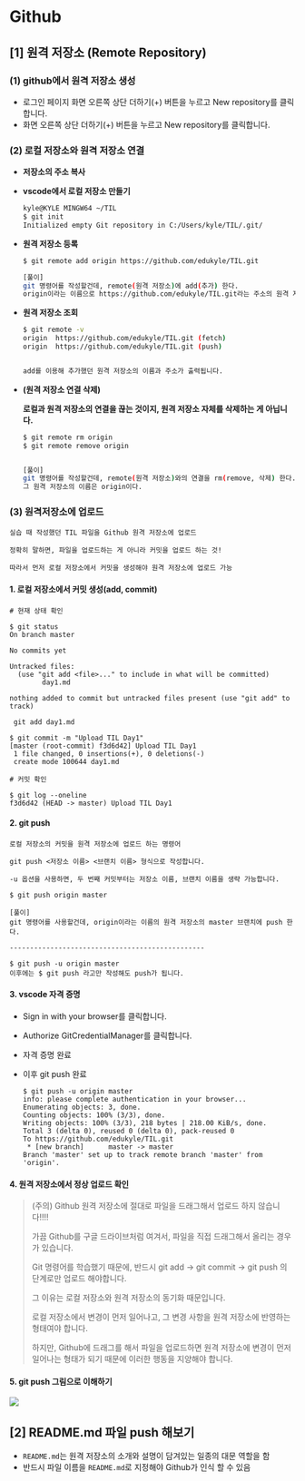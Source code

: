 # Github

## [1] 원격 저장소 (Remote Repository)

###  (1) github에서 원격 저장소 생성

- 로그인 페이지 화면 오른쪽 상단 더하기(+) 버튼을 누르고 New repository를 클릭합니다.
- 화면 오른쪽 상단 더하기(+) 버튼을 누르고 New repository를 클릭합니다.



###  (2) 로컬 저장소와 원격 저장소 연결

- **저장소의 주소 복사**

- **vscode에서 로컬 저장소 만들기**

  ```bash
  kyle@KYLE MINGW64 ~/TIL
  $ git init
  Initialized empty Git repository in C:/Users/kyle/TIL/.git/
  ```

- **원격 저장소 등록**

  ```bash
  $ git remote add origin https://github.com/edukyle/TIL.git
  
  [풀이]
  git 명령어를 작성할건데, remote(원격 저장소)에 add(추가) 한다.
  origin이라는 이름으로 https://github.com/edukyle/TIL.git라는 주소의 원격 저장소를 등록한다.
  ```

- **원격 저장소 조회**

  ```bash
  $ git remote -v
  origin  https://github.com/edukyle/TIL.git (fetch)
  origin  https://github.com/edukyle/TIL.git (push)
  
  
  add를 이용해 추가했던 원격 저장소의 이름과 주소가 출력됩니다.
  ```

- **(원격 저장소 연결 삭제)**

  **로컬과 원격 저장소의 연결을 끊는 것이지, 원격 저장소 자체를 삭제하는 게 아닙니다.**

  ```bash
  $ git remote rm origin
  $ git remote remove origin
  
  
  [풀이]
  git 명령어를 작성할건데, remote(원격 저장소)와의 연결을 rm(remove, 삭제) 한다.
  그 원격 저장소의 이름은 origin이다.
  ```



### (3) 원격저장소에 업로드

```
실습 때 작성했던 TIL 파일을 Github 원격 저장소에 업로드

정확히 말하면, 파일을 업로드하는 게 아니라 커밋을 업로드 하는 것!

따라서 먼저 로컬 저장소에서 커밋을 생성해야 원격 저장소에 업로드 가능
```

#### 1. 로컬 저장소에서 커밋 생성(add, commit)

```
# 현재 상태 확인

$ git status
On branch master

No commits yet

Untracked files:
  (use "git add <file>..." to include in what will be committed)
        day1.md

nothing added to commit but untracked files present (use "git add" to track)
```

```
 git add day1.md
```

```
$ git commit -m "Upload TIL Day1"
[master (root-commit) f3d6d42] Upload TIL Day1
 1 file changed, 0 insertions(+), 0 deletions(-)
 create mode 100644 day1.md
```

```
# 커밋 확인

$ git log --oneline
f3d6d42 (HEAD -> master) Upload TIL Day1
```



#### 2. git push

```
로컬 저장소의 커밋을 원격 저장소에 업로드 하는 명령어

git push <저장소 이름> <브랜치 이름> 형식으로 작성합니다.

-u 옵션을 사용하면, 두 번째 커밋부터는 저장소 이름, 브랜치 이름을 생략 가능합니다.
```

```
$ git push origin master

[풀이]
git 명령어를 사용할건데, origin이라는 이름의 원격 저장소의 master 브랜치에 push 한다.

------------------------------------------------

$ git push -u origin master
이후에는 $ git push 라고만 작성해도 push가 됩니다.
```



#### 3. vscode 자격 증명

- Sign in with your browser를 클릭합니다.

- Authorize GitCredentialManager를 클릭합니다.

- 자격 증명 완료

- 이후 git push 완료

  ```
  $ git push -u origin master
  info: please complete authentication in your browser...
  Enumerating objects: 3, done.
  Counting objects: 100% (3/3), done.
  Writing objects: 100% (3/3), 218 bytes | 218.00 KiB/s, done.
  Total 3 (delta 0), reused 0 (delta 0), pack-reused 0
  To https://github.com/edukyle/TIL.git
   * [new branch]      master -> master
  Branch 'master' set up to track remote branch 'master' from 'origin'.
  ```



#### 4. 원격 저장소에서 정상 업로드 확인

>(주의) Github 원격 저장소에 절대로 파일을 드래그해서 업로드 하지 않습니다!!!! 
>
>가끔 Github를 구글 드라이브처럼 여겨서, 파일을 직접 드래그해서 올리는 경우가 있습니다. 
>
>Git 명령어를 학습했기 때문에, 반드시 git add → git commit → git push 의 단계로만 업로드 해야합니다. 
>
>그 이유는 로컬 저장소와 원격 저장소의 동기화 때문입니다. 
>
>로컬 저장소에서 변경이 먼저 일어나고, 그 변경 사항을 원격 저장소에 반영하는 형태여야 합니다. 
>
>하지만, Github에 드래그를 해서 파일을 업로드하면 원격 저장소에 변경이 먼저 일어나는 형태가 되기 때문에 이러한 행동을 지양해야 합니다.



#### 5. git push 그림으로 이해하기

![](https://hphk.notion.site/image/https%3A%2F%2Fs3-us-west-2.amazonaws.com%2Fsecure.notion-static.com%2F357df618-2ddf-4f18-b96c-c1b0787a1a45%2FUntitled.png?table=block&id=53b68135-0a14-44da-af96-2cdea23226c7&spaceId=daa2d103-3ecd-4519-8c30-4f55e74c7ef4&width=2000&userId=&cache=v2)

## [2] README.md 파일 push 해보기

- `README.md`는 원격 저장소의 소개와 설명이 담겨있는 일종의 대문 역할을 함
- 반드시 파일 이름을 `README.md`로 지정해야 Github가 인식 할 수 있음

